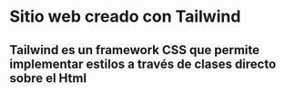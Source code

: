# Sitio web creado con Tailwind

## Tailwind es un framework CSS que permite implementar estilos a través de clases directo sobre el Html
